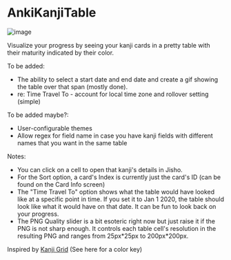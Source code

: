 # AnkiKanjiTable

![image](https://github.com/AustinHasten/AnkiKanjiTable/assets/16011612/f87adde9-f648-41c6-bdc5-cf67fe1ced0b)

Visualize your progress by seeing your kanji cards in a pretty table with their maturity indicated by their color.

To be added:
* The ability to select a start date and end date and create a gif showing the table over that span (mostly done).
* re: Time Travel To - account for local time zone and rollover setting (simple)

To be added maybe?:
* User-configurable themes
* Allow regex for field name in case you have kanji fields with different names that you want in the same table

Notes: 
* You can click on a cell to open that kanji's details in Jisho.
* For the Sort option, a card's Index is currently just the card's ID (can be found on the Card Info screen)
* The "Time Travel To" option shows what the table would have looked like at a specific point in time. If you set it to Jan 1 2020, the table should look like what it would have on that date. It can be fun to look back on your progress.
* The PNG Quality slider is a bit esoteric right now but just raise it if the PNG is not sharp enough. It controls each table cell's resolution in the resulting PNG and ranges from 25px\*25px to 200px*200px.

Inspired by [Kanji Grid](https://ankiweb.net/shared/info/909972618) (See here for a color key)
